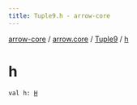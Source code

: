 ```yaml
---
title: Tuple9.h - arrow-core
---
```


[arrow-core](../../index.html) / [arrow.core](../index.html) / [Tuple9](index.html) / [h](./h.html)

# h

`val h: `[`H`](index.html#H)